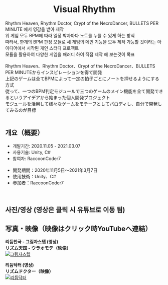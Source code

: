 <div align="center">
<h1>Visual Rhythm</h1>
</div>

<div align="left">
Rhythm Heaven, Rhythm Doctor, Crypt of the NecroDancer, BULLETS PER MINUTE 에서 영감을 받아 제작</br>
위 게임 모두 BPM에 따라 일정 박자마다 노트를 누를 수 있게 하는 방식</br>
따라서, 한개의 BPM 판정 모듈로 세 게임의 메인 기능을 모두 제작 가능할 것이라는 아이디어에서 시작된 개인 스터디 프로젝트</br>
모듈을 활용하여 다양한 게임을 패러디 하여 직접 제작 해 보는것이 목표</br></br>
Rhythm Heaven、Rhythm Doctor、Crypt of the NecroDancer、BULLETS PER MINUTEからインスピレーションを得て開発 </br>
上記のゲームは全てBPMによって一定の拍子ごとにノートを押せるようにする方式</br>
従って、一つのBPM判定モジュールで三つのゲームのメイン機能を全て開発できるというアイデアから始まった個人開発プロジェクト</br>
モジュールを活用して様々なゲームをモチーフとしてパロディし、自分で開発してみるのが目標</br></br>
</div>

## 개요（概要）
- 개발기간: 2020.11.05 - 2021.03.07
- 사용기술: Unity, C#
- 참여자: RaccoonCoder7</br></br>
- 開発期間：2020年11月5日～2021年3月7日
- 使用技術：Unity、C#
- 参加者：RaccoonCoder7

</br>

## 사진/영상 (영상은 클릭 시 유튜브로 이동 됨)
## 写真・映像（映像はクリック時YouTubeへ連結）
<b>리듬천국 - 그림자스텝 (영상)</b></br>
<b>リズム天国 - ウラオモテ（映像）</b></br>
[![그림자스텝](http://img.youtube.com/vi/GKYeRbWQTQc/0.jpg)](https://youtu.be/GKYeRbWQTQc)
</br>

<b>리듬닥터 (영상)</b></br>
<b>リズムドクター（映像）</b></br>
[![리듬닥터](http://img.youtube.com/vi/bS64KrLhBqE/0.jpg)](https://youtu.be/bS64KrLhBqE)
